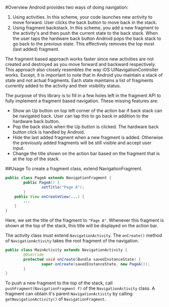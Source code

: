 #Overview
Android provides two ways of doing navigation:

1. Using activities. In this scheme, your code launches new activity to move forward. User clicks the back button to move back in the stack.
2. Using fragment backstack. In this scheme, you add a new fragment to the activity's and then push the current state to the back stack. When the user taps the hardware back button Android pops the back stack to go back to the previous state. This effectively removes the top most (last added) fragment.

The fragment based approach works faster since new activities are not 
created and destroyed as you move forward and backward respectively. 
This approach also closely resembles the way iOS UINavigationController works. Except, it is important to note that in Android you maintain a stack of state and not actual fragments. Each state maintains a list of fragments currently added to the activity and their visibility status.

The purpose of this library is to fill in a few holes left in the fragment API
to fully implement a fragment based navigation. These missing features are:

- Show an Up button on top left corner of the action bar if back stack can be navigated back. User can tap this to go back in addition to the hardware back button.
- Pop the back stack when the Up button is clicked. The hardware back button click is handled by Android.
- Hide the last added fragment when a new fragment is added. Otherwise the previously added fragments will be still visible and accept user input.
- Change the title shown on the action bar based on the fragment that is at the top of the stack.

##Usage
To create a fragment class, extend NavigationFragment. 

```java
public class PageA extends NavigationFragment {
        public PageA() {
                setTitle("Page A");
        }
	public View onCreateView(...) {
		...
	}
}
```

Here, we set the title of the fragment to ``"Page A"``. Whenever this fragment is
shown at the top of the stack, this title will be displayed on the action bar.

The activity class must extend ``NavigationActivity``. The ``onCreate()`` method
of ``NavigationActivity`` takes the root fragment of the navigation.

```java
public class MainActivity extends NavigationActivity {
        @Override
        protected void onCreate(Bundle savedInstanceState) {
                super.onCreate(savedInstanceState, new PageA());
        }
}
```

To push a new fragment to the top of the stack, call 
``pushFragment(NavigationFragment f)`` of the ``NavigationActivity`` class. 
A fragment can obtain it's parent ``NavigationActivity`` by calling 
``getNavigationActivity()`` of ``NavigationFragment``.
